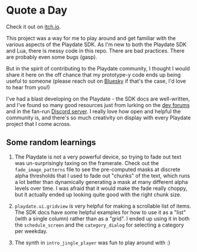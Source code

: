 # Quote a Day

Check it out on [itch.io](https://mrmeowmurs.itch.io/quote-a-day).

This project was a way for me to play around and get familiar with the various aspects of the Playdate SDK. As I'm new to both the Playdate SDK and Lua, there is messy code in this repo. There are bad practices. There are probably even some bugs (gasp).

But in the spirit of contributing to the Playdate community, I thought I would share it here on the off chance that my prototype-y code ends up being useful to someone (please reach out on [Bluesky](https://bsky.app/profile/joshuarosen.bsky.social) if that's the case, I'd love to hear from you!)

I've had a blast developing on the Playdate - the SDK docs are well-written, and I've found so many good resources just from lurking on the [dev forums](https://devforum.play.date/) and in the fan-run [Discord server](https://discord.com/invite/zFKagQ2). I really love how open and helpful the community is, and there's so much creativity on display with every Playdate project that I come across.

## Some random learnings

1. The Playdate is not a very powerful device, so trying to fade out text was un-surprisingly taxing on the framerate. Check out the `fade_image_patterns` file to see the pre-computed masks at discrete alpha thresholds that I used to fade out "chunks" of the text, which runs a lot better than dynamically generating a mask at many different alpha levels over time. I was afraid that it would make the fade really choppy, but it actually ended up looking quite good with the right chunk size.

2. `playdate.ui.gridview` is very helpful for making a scrollable list of items. The SDK docs have some helpful examples for how to use it as a "list" (with a single column) rather than as a "grid". I ended up using it in both the `schedule_screen` and the `category_dialog` for selecting a category per weekday.

3. The synth in `intro_jingle_player` was fun to play around with :)
